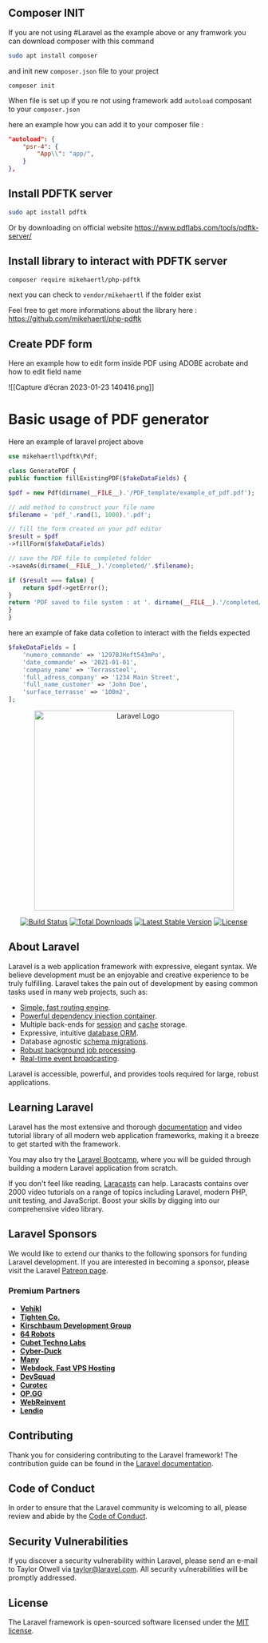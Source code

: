 
## Composer INIT  

If you are not using #Laravel as the example above or any framwork you can download composer with this command 

```bash
sudo apt install composer
```

and init new `composer.json` file to your project
```shell
composer init
```

When file is set up if you re not using framework add `autoload` composant to your `composer.json`

here an example how you can add it to your composer file : 
```json
"autoload": {
	"psr-4": {
		"App\\": "app/",
	}
},
```

## Install PDFTK server 
```bash
sudo apt install pdftk
```

Or by downloading on official website https://www.pdflabs.com/tools/pdftk-server/

## Install library to interact with PDFTK server 
```bash
composer require mikehaertl/php-pdftk
```

next you can check to `vendor/mikehaertl` if the folder exist

Feel free to get more informations about the library here : https://github.com/mikehaertl/php-pdftk 

## Create PDF form

Here an example how to edit form inside PDF using ADOBE acrobate and how to edit field name

![[Capture d’écran 2023-01-23 140416.png]]


# Basic usage of PDF generator

Here an example of laravel project above 
```php
use mikehaertl\pdftk\Pdf;

class GeneratePDF {
public function fillExistingPDF($fakeDataFields) {

$pdf = new Pdf(dirname(__FILE__).'/PDF_template/example_of_pdf.pdf');

// add method to construct your file name
$filename = 'pdf_'.rand(1, 1000).'.pdf';

// fill the form created on your pdf editor
$result = $pdf
->fillForm($fakeDataFields)

// save the PDF file to completed folder
->saveAs(dirname(__FILE__).'/completed/'.$filename);

if ($result === false) {
	return $pdf->getError();
}
return 'PDF saved to file system : at '. dirname(__FILE__).'/completed/'.$filename;
}
}
```

here an example of fake data colletion to interact with the fields expected 

```php
$fakeDataFields = [
	'numero_commande' => '1297BJHeft543mPo',
	'date_commande' => '2021-01-01',
	'company_name' => 'Terrassteel',
	'full_adress_company' => '1234 Main Street',
	'full_name_customer' => 'John Doe',
	'surface_terrasse' => '100m2',
];
```






<p align="center"><a href="https://laravel.com" target="_blank"><img src="https://raw.githubusercontent.com/laravel/art/master/logo-lockup/5%20SVG/2%20CMYK/1%20Full%20Color/laravel-logolockup-cmyk-red.svg" width="400" alt="Laravel Logo"></a></p>

<p align="center">
<a href="https://github.com/laravel/framework/actions"><img src="https://github.com/laravel/framework/workflows/tests/badge.svg" alt="Build Status"></a>
<a href="https://packagist.org/packages/laravel/framework"><img src="https://img.shields.io/packagist/dt/laravel/framework" alt="Total Downloads"></a>
<a href="https://packagist.org/packages/laravel/framework"><img src="https://img.shields.io/packagist/v/laravel/framework" alt="Latest Stable Version"></a>
<a href="https://packagist.org/packages/laravel/framework"><img src="https://img.shields.io/packagist/l/laravel/framework" alt="License"></a>
</p>

## About Laravel

Laravel is a web application framework with expressive, elegant syntax. We believe development must be an enjoyable and creative experience to be truly fulfilling. Laravel takes the pain out of development by easing common tasks used in many web projects, such as:

- [Simple, fast routing engine](https://laravel.com/docs/routing).
- [Powerful dependency injection container](https://laravel.com/docs/container).
- Multiple back-ends for [session](https://laravel.com/docs/session) and [cache](https://laravel.com/docs/cache) storage.
- Expressive, intuitive [database ORM](https://laravel.com/docs/eloquent).
- Database agnostic [schema migrations](https://laravel.com/docs/migrations).
- [Robust background job processing](https://laravel.com/docs/queues).
- [Real-time event broadcasting](https://laravel.com/docs/broadcasting).

Laravel is accessible, powerful, and provides tools required for large, robust applications.

## Learning Laravel

Laravel has the most extensive and thorough [documentation](https://laravel.com/docs) and video tutorial library of all modern web application frameworks, making it a breeze to get started with the framework.

You may also try the [Laravel Bootcamp](https://bootcamp.laravel.com), where you will be guided through building a modern Laravel application from scratch.

If you don't feel like reading, [Laracasts](https://laracasts.com) can help. Laracasts contains over 2000 video tutorials on a range of topics including Laravel, modern PHP, unit testing, and JavaScript. Boost your skills by digging into our comprehensive video library.

## Laravel Sponsors

We would like to extend our thanks to the following sponsors for funding Laravel development. If you are interested in becoming a sponsor, please visit the Laravel [Patreon page](https://patreon.com/taylorotwell).

### Premium Partners

- **[Vehikl](https://vehikl.com/)**
- **[Tighten Co.](https://tighten.co)**
- **[Kirschbaum Development Group](https://kirschbaumdevelopment.com)**
- **[64 Robots](https://64robots.com)**
- **[Cubet Techno Labs](https://cubettech.com)**
- **[Cyber-Duck](https://cyber-duck.co.uk)**
- **[Many](https://www.many.co.uk)**
- **[Webdock, Fast VPS Hosting](https://www.webdock.io/en)**
- **[DevSquad](https://devsquad.com)**
- **[Curotec](https://www.curotec.com/services/technologies/laravel/)**
- **[OP.GG](https://op.gg)**
- **[WebReinvent](https://webreinvent.com/?utm_source=laravel&utm_medium=github&utm_campaign=patreon-sponsors)**
- **[Lendio](https://lendio.com)**

## Contributing

Thank you for considering contributing to the Laravel framework! The contribution guide can be found in the [Laravel documentation](https://laravel.com/docs/contributions).

## Code of Conduct

In order to ensure that the Laravel community is welcoming to all, please review and abide by the [Code of Conduct](https://laravel.com/docs/contributions#code-of-conduct).

## Security Vulnerabilities

If you discover a security vulnerability within Laravel, please send an e-mail to Taylor Otwell via [taylor@laravel.com](mailto:taylor@laravel.com). All security vulnerabilities will be promptly addressed.

## License

The Laravel framework is open-sourced software licensed under the [MIT license](https://opensource.org/licenses/MIT).
